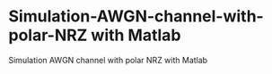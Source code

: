 # Simulation-AWGN-channel-with-polar-NRZ with Matlab
Simulation AWGN channel with polar NRZ with Matlab
